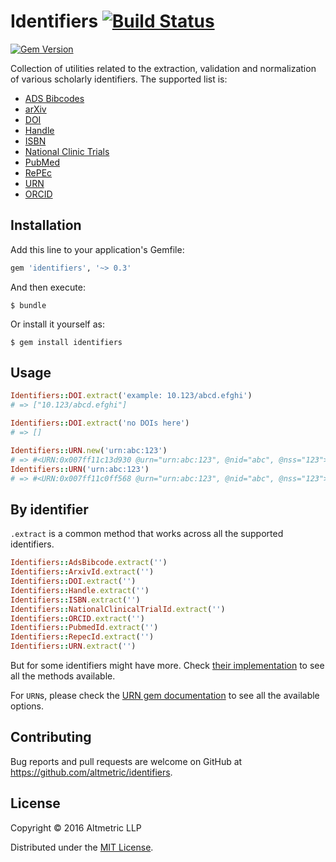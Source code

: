 # Identifiers [![Build Status](https://travis-ci.org/altmetric/identifiers.svg?branch=master)](https://travis-ci.org/altmetric/identifiers)

[![Gem Version](https://badge.fury.io/rb/identifiers.svg)](https://badge.fury.io/rb/identifiers)  

Collection of utilities related to the extraction, validation and normalization of various scholarly identifiers. The supported list is:
- [ADS Bibcodes](http://adsdoc.harvard.edu/abs_doc/help_pages/bibcodes.html)
- [arXiv](https://arxiv.org/help/arxiv_identifier)
- [DOI](https://www.doi.org/)
- [Handle](https://en.wikipedia.org/wiki/Handle_System)
- [ISBN](https://en.wikipedia.org/wiki/International_Standard_Book_Number)
- [National Clinic Trials](https://clinicaltrials.gov/)
- [PubMed](http://www.ncbi.nlm.nih.gov/pubmed)
- [RePEc](https://en.wikipedia.org/wiki/Research_Papers_in_Economics)
- [URN](https://en.wikipedia.org/wiki/Uniform_Resource_Name)
- [ORCID](http://orcid.org/)

## Installation

Add this line to your application's Gemfile:

```ruby
gem 'identifiers', '~> 0.3'
```

And then execute:

    $ bundle

Or install it yourself as:

    $ gem install identifiers

## Usage

```ruby
Identifiers::DOI.extract('example: 10.123/abcd.efghi')
# => ["10.123/abcd.efghi"]

Identifiers::DOI.extract('no DOIs here')
# => []

Identifiers::URN.new('urn:abc:123')
# => #<URN:0x007ff11c13d930 @urn="urn:abc:123", @nid="abc", @nss="123">
Identifiers::URN('urn:abc:123')
# => #<URN:0x007ff11c0ff568 @urn="urn:abc:123", @nid="abc", @nss="123">
```

## By identifier

`.extract` is a common method that works across all the supported identifiers.

```ruby
Identifiers::AdsBibcode.extract('')
Identifiers::ArxivId.extract('')
Identifiers::DOI.extract('')
Identifiers::Handle.extract('')
Identifiers::ISBN.extract('')
Identifiers::NationalClinicalTrialId.extract('')
Identifiers::ORCID.extract('')
Identifiers::PubmedId.extract('')
Identifiers::RepecId.extract('')
Identifiers::URN.extract('')
```

But for some identifiers might have more. Check [their implementation](https://github.com/altmetric/identifiers/tree/master/lib/identifiers) to see all the methods available.

For `URN`s, please check the [URN gem documentation](https://github.com/altmetric/urn) to see all the available options.

## Contributing

Bug reports and pull requests are welcome on GitHub at https://github.com/altmetric/identifiers.

## License

Copyright © 2016 Altmetric LLP

Distributed under the [MIT License](http://opensource.org/licenses/MIT).
